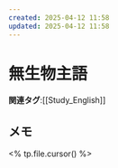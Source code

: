 ```yaml
---
created: 2025-04-12 11:58
updated: 2025-04-12 11:58
---
```


# 無生物主語

**関連タグ**:[[Study_English]]


## メモ

<% tp.file.cursor() %>